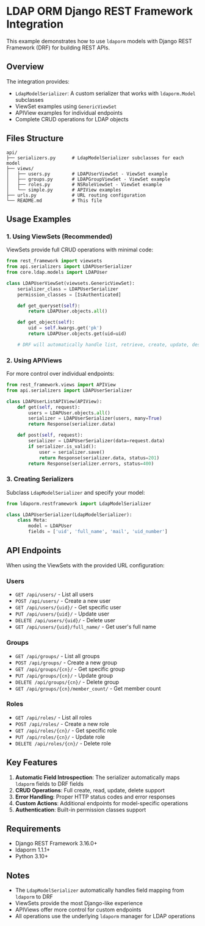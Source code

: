# LDAP ORM Django REST Framework Integration

This example demonstrates how to use `ldaporm` models with Django REST Framework (DRF) for building REST APIs.

## Overview

The integration provides:
- `LdapModelSerializer`: A custom serializer that works with `ldaporm.Model` subclasses
- ViewSet examples using `GenericViewSet`
- APIView examples for individual endpoints
- Complete CRUD operations for LDAP objects

## Files Structure

```
api/
├── serializers.py      # LdapModelSerializer subclasses for each model
├── views/
│   ├── users.py        # LDAPUserViewSet - ViewSet example
│   ├── groups.py       # LDAPGroupViewSet - ViewSet example
│   ├── roles.py        # NSRoleViewSet - ViewSet example
│   └── simple.py       # APIView examples
├── urls.py             # URL routing configuration
└── README.md           # This file
```

## Usage Examples

### 1. Using ViewSets (Recommended)

ViewSets provide full CRUD operations with minimal code:

```python
from rest_framework import viewsets
from api.serializers import LDAPUserSerializer
from core.ldap.models import LDAPUser

class LDAPUserViewSet(viewsets.GenericViewSet):
    serializer_class = LDAPUserSerializer
    permission_classes = [IsAuthenticated]

    def get_queryset(self):
        return LDAPUser.objects.all()

    def get_object(self):
        uid = self.kwargs.get('pk')
        return LDAPUser.objects.get(uid=uid)

    # DRF will automatically handle list, retrieve, create, update, destroy
```

### 2. Using APIViews

For more control over individual endpoints:

```python
from rest_framework.views import APIView
from api.serializers import LDAPUserSerializer

class LDAPUserListAPIView(APIView):
    def get(self, request):
        users = LDAPUser.objects.all()
        serializer = LDAPUserSerializer(users, many=True)
        return Response(serializer.data)

    def post(self, request):
        serializer = LDAPUserSerializer(data=request.data)
        if serializer.is_valid():
            user = serializer.save()
            return Response(serializer.data, status=201)
        return Response(serializer.errors, status=400)
```

### 3. Creating Serializers

Subclass `LdapModelSerializer` and specify your model:

```python
from ldaporm.restframework import LdapModelSerializer

class LDAPUserSerializer(LdapModelSerializer):
    class Meta:
        model = LDAPUser
        fields = ['uid', 'full_name', 'mail', 'uid_number']
```

## API Endpoints

When using the ViewSets with the provided URL configuration:

### Users
- `GET /api/users/` - List all users
- `POST /api/users/` - Create a new user
- `GET /api/users/{uid}/` - Get specific user
- `PUT /api/users/{uid}/` - Update user
- `DELETE /api/users/{uid}/` - Delete user
- `GET /api/users/{uid}/full_name/` - Get user's full name

### Groups
- `GET /api/groups/` - List all groups
- `POST /api/groups/` - Create a new group
- `GET /api/groups/{cn}/` - Get specific group
- `PUT /api/groups/{cn}/` - Update group
- `DELETE /api/groups/{cn}/` - Delete group
- `GET /api/groups/{cn}/member_count/` - Get member count

### Roles
- `GET /api/roles/` - List all roles
- `POST /api/roles/` - Create a new role
- `GET /api/roles/{cn}/` - Get specific role
- `PUT /api/roles/{cn}/` - Update role
- `DELETE /api/roles/{cn}/` - Delete role

## Key Features

1. **Automatic Field Introspection**: The serializer automatically maps `ldaporm` fields to DRF fields
2. **CRUD Operations**: Full create, read, update, delete support
3. **Error Handling**: Proper HTTP status codes and error responses
4. **Custom Actions**: Additional endpoints for model-specific operations
5. **Authentication**: Built-in permission classes support

## Requirements

- Django REST Framework 3.16.0+
- ldaporm 1.1.1+
- Python 3.10+

## Notes

- The `LdapModelSerializer` automatically handles field mapping from `ldaporm` to DRF
- ViewSets provide the most Django-like experience
- APIViews offer more control for custom endpoints
- All operations use the underlying `ldaporm` manager for LDAP operations